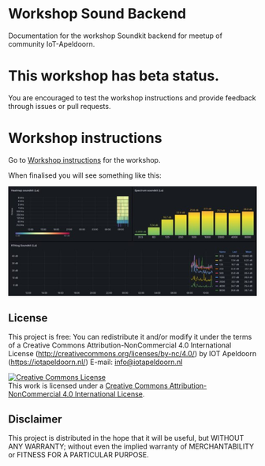 # Workshop Sound Backend
Documentation for the workshop Soundkit backend for meetup of community IoT-Apeldoorn.

# This workshop has beta status.
You are encouraged to test the workshop instructions and provide feedback through issues or pull requests. 

# Workshop instructions
Go to [Workshop instructions](workshop.md) for the workshop. 

When finalised you will see something like this: 

![SoundDash](SoundDash.jpg)

## License
This project is free: You can redistribute it and/or modify it under the terms of a Creative Commons Attribution-NonCommercial 4.0 International License (http://creativecommons.org/licenses/by-nc/4.0/) by IOT Apeldoorn (https://iotapeldoorn.nl/) E-mail: info@iotapeldoorn.nl

<a rel="license" href="http://creativecommons.org/licenses/by-nc/4.0/"><img alt="Creative Commons License" style="border-width:0" src="https://i.creativecommons.org/l/by-nc/4.0/88x31.png" /></a><br />This work is licensed under a <a rel="license" href="http://creativecommons.org/licenses/by-nc/4.0/">Creative Commons Attribution-NonCommercial 4.0 International License</a>.

## Disclaimer
This project is distributed in the hope that it will be useful, but WITHOUT ANY WARRANTY; without even the implied warranty of MERCHANTABILITY or FITNESS FOR A PARTICULAR PURPOSE.
  
